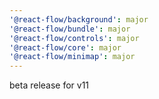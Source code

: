 ```yaml
---
'@react-flow/background': major
'@react-flow/bundle': major
'@react-flow/controls': major
'@react-flow/core': major
'@react-flow/minimap': major
---
```


beta release for v11
